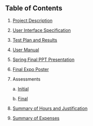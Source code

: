 ## Table of Contents

1. [Project Description](https://github.com/meg-n-jones/cs-5001-2/blob/main/Team%20Names_And_Proj_Abs.md)
2. [User Interface Specification](https://github.com/meg-n-jones/cs-5001-2/blob/main/Final_Report/User-Interface-Specs.md)
3. [Test Plan and Results](https://docs.google.com/document/d/12EJ3ac60Wn3DX650xS_8I12Io9jInat5bIjXEUzsvtY/edit?usp=sharing)
4. [User Manual](https://jones8mn.wixsite.com/2designit)
5. [Spring Final PPT Presentation](https://docs.google.com/presentation/d/1KVP2JqvSf5F0PcTwjOKdwJh83DptD0vLIaZkz296ulo/edit?usp=sharing)
6. [Final Expo Poster](https://docs.google.com/presentation/d/1VAPFw7T_qgIAhtZKjpLTAd1TUQ0OmW71/edit#slide=id.p1)
7. Assessments
  
  
      a. [Initial](https://github.com/meg-n-jones/cs-5001-2/blob/main/meg-essays/Meg-Jones-Task%203.2.docx)
  
  
      b. [Final](https://github.com/meg-n-jones/cs-5001-2/blob/main/meg-essays/Meg-Self-Assessment-Final.md)


8. [Summary of Hours and Justification](https://github.com/meg-n-jones/cs-5001-2/blob/main/Final_Report/hours_and_justification.md)
9. [Summary of Expenses](https://github.com/meg-n-jones/cs-5001-2/blob/main/Final_Report/expenses.md)
